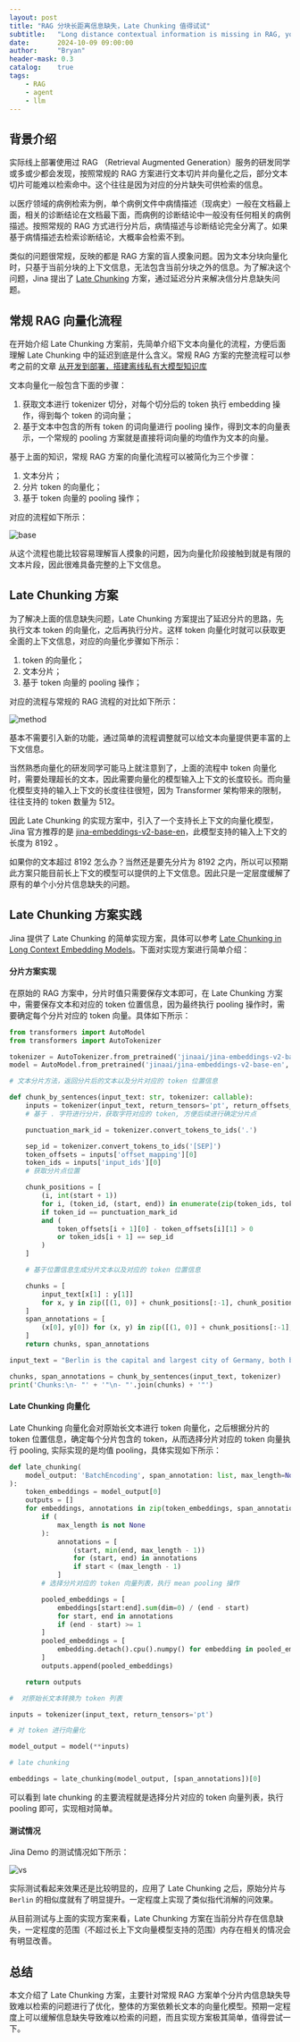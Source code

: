 ```yaml
---
layout: post
title: "RAG 分块长距离信息缺失，Late Chunking 值得试试"
subtitle:   "Long distance contextual information is missing in RAG, you can try Late Chunking"
date:       2024-10-09 09:00:00
author:     "Bryan"
header-mask: 0.3
catalog:    true
tags:
    - RAG
    - agent
    - llm
---
```


## 背景介绍
实际线上部署使用过 RAG （Retrieval Augmented Generation）服务的研发同学或多或少都会发现，按照常规的 RAG 方案进行文本切片并向量化之后，部分文本切片可能难以检索命中。这个往往是因为对应的分片缺失可供检索的信息。

以医疗领域的病例检索为例，单个病例文件中病情描述（现病史）一般在文档最上面，相关的诊断结论在文档最下面，而病例的诊断结论中一般没有任何相关的病例描述。按照常规的 RAG 方式进行分片后，病情描述与诊断结论完全分离了。如果基于病情描述去检索诊断结论，大概率会检索不到。

类似的问题很常规，反映的都是 RAG 方案的盲人摸象问题。因为文本分块向量化时，只基于当前分块的上下文信息，无法包含当前分块之外的信息。为了解决这个问题，Jina 提出了 [Late Chunking](https://arxiv.org/pdf/2409.04701) 方案，通过延迟分片来解决信分片息缺失问题。


## 常规 RAG 向量化流程

在开始介绍 Late Chunking 方案前，先简单介绍下文本向量化的流程，方便后面理解 Late Chunking 中的延迟到底是什么含义。常规 RAG 方案的完整流程可以参考之前的文章 [从开发到部署，搭建离线私有大模型知识库](https://zhuanlan.zhihu.com/p/689947142)

文本向量化一般包含下面的步骤：

1. 获取文本进行 tokenizer 切分，对每个切分后的 token 执行 embedding 操作，得到每个 token 的词向量；
2. 基于文本中包含的所有 token 的词向量进行 pooling 操作，得到文本的向量表示，一个常规的 pooling 方案就是直接将词向量的均值作为文本的向量。

基于上面的知识，常规 RAG 方案的向量化流程可以被简化为三个步骤：

1. 文本分片；
2. 分片 token 的向量化；
3. 基于 token 向量的 pooling 操作；

对应的流程如下所示：

![base](/img/in-post/late-chunking/base.png)

从这个流程也能比较容易理解盲人摸象的问题，因为向量化阶段接触到就是有限的文本片段，因此很难具备完整的上下文信息。

## Late Chunking 方案

为了解决上面的信息缺失问题，Late Chunking 方案提出了延迟分片的思路，先执行文本 token 的向量化，之后再执行分片。这样 token 向量化时就可以获取更全面的上下文信息，对应的向量化步骤如下所示：

1. token 的向量化；
2. 文本分片；
3. 基于 token 向量的 pooling 操作；

对应的流程与常规的 RAG 流程的对比如下所示：

![method](/img/in-post/late-chunking/method.png)

基本不需要引入新的功能，通过简单的流程调整就可以给文本向量提供更丰富的上下文信息。

当然熟悉向量化的研发同学可能马上就注意到了，上面的流程中 token 向量化时，需要处理超长的文本，因此需要向量化的模型输入上下文的长度较长。而向量化模型支持的输入上下文的长度往往很短，因为 Transformer 架构带来的限制，往往支持的 token 数量为 512。

因此 Late Chunking 的实现方案中，引入了一个支持长上下文的向量化模型，Jina 官方推荐的是 [jina-embeddings-v2-base-en](https://huggingface.co/jinaai/jina-embeddings-v2-base-en)，此模型支持的输入上下文的长度为 8192 。

如果你的文本超过 8192 怎么办？当然还是要先分片为 8192 之内，所以可以预期此方案只能目前长上下文的模型可以提供的上下文信息。因此只是一定层度缓解了原有的单个小分片信息缺失的问题。

## Late Chunking 方案实践

Jina 提供了 Late Chunking 的简单实现方案，具体可以参考 [Late Chunking in Long Context Embedding Models](https://colab.research.google.com/drive/15vNZb6AsU7byjYoaEtXuNu567JWNzXOz#scrollTo=1380abf7acde9517)。下面对实现方案进行简单介绍：

#### 分片方案实现

在原始的 RAG 方案中，分片时值只需要保存文本即可，在 Late Chunking 方案中，需要保存文本和对应的 token 位置信息，因为最终执行 pooling 操作时，需要确定每个分片对应的 token 向量。具体如下所示：

```python
from transformers import AutoModel
from transformers import AutoTokenizer

tokenizer = AutoTokenizer.from_pretrained('jinaai/jina-embeddings-v2-base-en', trust_remote_code=True)
model = AutoModel.from_pretrained('jinaai/jina-embeddings-v2-base-en', trust_remote_code=True)

# 文本分片方法，返回分片后的文本以及分片对应的 token 位置信息

def chunk_by_sentences(input_text: str, tokenizer: callable):
    inputs = tokenizer(input_text, return_tensors='pt', return_offsets_mapping=True)
    # 基于 . 字符进行分片，获取字符对应的 token, 方便后续进行确定分片点

    punctuation_mark_id = tokenizer.convert_tokens_to_ids('.')

    sep_id = tokenizer.convert_tokens_to_ids('[SEP]')
    token_offsets = inputs['offset_mapping'][0]
    token_ids = inputs['input_ids'][0]
    # 获取分片点位置

    chunk_positions = [
        (i, int(start + 1))
        for i, (token_id, (start, end)) in enumerate(zip(token_ids, token_offsets))
        if token_id == punctuation_mark_id
        and (
            token_offsets[i + 1][0] - token_offsets[i][1] > 0
            or token_ids[i + 1] == sep_id
        )
    ]

    # 基于位置信息生成分片文本以及对应的 token 位置信息

    chunks = [
        input_text[x[1] : y[1]]
        for x, y in zip([(1, 0)] + chunk_positions[:-1], chunk_positions)
    ]
    span_annotations = [
        (x[0], y[0]) for (x, y) in zip([(1, 0)] + chunk_positions[:-1], chunk_positions)
    ]
    return chunks, span_annotations

input_text = "Berlin is the capital and largest city of Germany, both by area and by population. Its more than 3.85 million inhabitants make it the European Union's most populous city, as measured by population within city limits. The city is also one of the states of Germany, and is the third smallest state in the country in terms of area."

chunks, span_annotations = chunk_by_sentences(input_text, tokenizer)
print('Chunks:\n- "' + '"\n- "'.join(chunks) + '"')
```

#### Late Chunking 向量化

Late Chunking 向量化会对原始长文本进行 token 向量化，之后根据分片的 token 位置信息，确定每个分片包含的 token，从而选择分片对应的 token 向量执行 pooling, 实际实现的是均值 pooling，具体实现如下所示：

```python
def late_chunking(
    model_output: 'BatchEncoding', span_annotation: list, max_length=None
):
    token_embeddings = model_output[0]
    outputs = []
    for embeddings, annotations in zip(token_embeddings, span_annotation):
        if (
            max_length is not None
        ):
            annotations = [
                (start, min(end, max_length - 1))
                for (start, end) in annotations
                if start < (max_length - 1)
            ]
        # 选择分片对应的 token 向量列表，执行 mean pooling 操作

        pooled_embeddings = [
            embeddings[start:end].sum(dim=0) / (end - start)
            for start, end in annotations
            if (end - start) >= 1
        ]
        pooled_embeddings = [
            embedding.detach().cpu().numpy() for embedding in pooled_embeddings
        ]
        outputs.append(pooled_embeddings)

    return outputs

#  对原始长文本转换为 token 列表

inputs = tokenizer(input_text, return_tensors='pt')

# 对 token 进行向量化

model_output = model(**inputs)

# late chunking

embeddings = late_chunking(model_output, [span_annotations])[0]
```

可以看到 late chunking 的主要流程就是选择分片对应的 token 向量列表，执行 pooling 即可，实现相对简单。

#### 测试情况

Jina Demo 的测试情况如下所示：

![vs](/img/in-post/late-chunking/vs.png)

实际测试看起来效果还是比较明显的，应用了 Late Chunking 之后，原始分片与 `Berlin` 的相似度就有了明显提升。一定程度上实现了类似指代消解的问效果。

从目前测试与上面的实现方案来看，Late Chunking 方案在当前分片存在信息缺失，一定程度的范围（不超过长上下文向量模型支持的范围）内存在相关的情况会有明显改善。

## 总结

本文介绍了 Late Chunking 方案，主要针对常规 RAG 方案单个分片内信息缺失导致难以检索的问题进行了优化，整体的方案依赖长文本的向量化模型。预期一定程度上可以缓解信息缺失导致难以检索的问题，而且实现方案极其简单，值得尝试一下。
